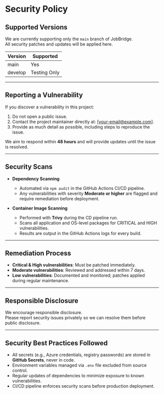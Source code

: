 # Security Policy

## Supported Versions
We are currently supporting only the `main` branch of JobBridge.  
All security patches and updates will be applied here.

| Version | Supported |
| ------- | --------- |
| main    | Yes    |
| develop | Testing Only |

---

## Reporting a Vulnerability
If you discover a vulnerability in this project:
1. Do not open a public issue.
2. Contact the project maintainer directly at: [your-email@example.com].
3. Provide as much detail as possible, including steps to reproduce the issue.

We aim to respond within **48 hours** and will provide updates until the issue is resolved.

---

## Security Scans

- **Dependency Scanning**  
  - Automated via `npm audit` in the GitHub Actions CI/CD pipeline.
  - Any vulnerabilities with severity **Moderate or higher** are flagged and require remediation before deployment.

- **Container Image Scanning**  
  - Performed with **Trivy** during the CD pipeline run.
  - Scans all application and OS-level packages for CRITICAL and HIGH vulnerabilities.
  - Results are output in the GitHub Actions logs for every build.

---

## Remediation Process
- **Critical & High vulnerabilities**: Must be patched immediately.
- **Moderate vulnerabilities**: Reviewed and addressed within 7 days.
- **Low vulnerabilities**: Documented and monitored; patches applied during regular maintenance.

---

## Responsible Disclosure
We encourage responsible disclosure.  
Please report security issues privately so we can resolve them before public disclosure.

---

## Security Best Practices Followed
- All secrets (e.g., Azure credentials, registry passwords) are stored in **GitHub Secrets**, never in code.
- Environment variables managed via `.env` file excluded from source control.
- Regular updates of dependencies to minimize exposure to known vulnerabilities.
- CI/CD pipeline enforces security scans before production deployment.